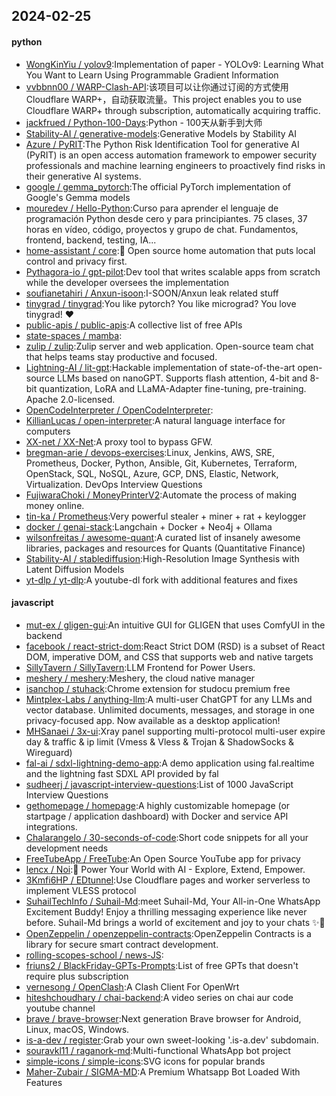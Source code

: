 ## 2024-02-25

#### python
* [WongKinYiu / yolov9](https://github.com/WongKinYiu/yolov9):Implementation of paper - YOLOv9: Learning What You Want to Learn Using Programmable Gradient Information
* [vvbbnn00 / WARP-Clash-API](https://github.com/vvbbnn00/WARP-Clash-API):该项目可以让你通过订阅的方式使用Cloudflare WARP+，自动获取流量。This project enables you to use Cloudflare WARP+ through subscription, automatically acquiring traffic.
* [jackfrued / Python-100-Days](https://github.com/jackfrued/Python-100-Days):Python - 100天从新手到大师
* [Stability-AI / generative-models](https://github.com/Stability-AI/generative-models):Generative Models by Stability AI
* [Azure / PyRIT](https://github.com/Azure/PyRIT):The Python Risk Identification Tool for generative AI (PyRIT) is an open access automation framework to empower security professionals and machine learning engineers to proactively find risks in their generative AI systems.
* [google / gemma_pytorch](https://github.com/google/gemma_pytorch):The official PyTorch implementation of Google's Gemma models
* [mouredev / Hello-Python](https://github.com/mouredev/Hello-Python):Curso para aprender el lenguaje de programación Python desde cero y para principiantes. 75 clases, 37 horas en vídeo, código, proyectos y grupo de chat. Fundamentos, frontend, backend, testing, IA...
* [home-assistant / core](https://github.com/home-assistant/core):🏡 Open source home automation that puts local control and privacy first.
* [Pythagora-io / gpt-pilot](https://github.com/Pythagora-io/gpt-pilot):Dev tool that writes scalable apps from scratch while the developer oversees the implementation
* [soufianetahiri / Anxun-isoon](https://github.com/soufianetahiri/Anxun-isoon):I-SOON/Anxun leak related stuff
* [tinygrad / tinygrad](https://github.com/tinygrad/tinygrad):You like pytorch? You like micrograd? You love tinygrad! ❤️
* [public-apis / public-apis](https://github.com/public-apis/public-apis):A collective list of free APIs
* [state-spaces / mamba](https://github.com/state-spaces/mamba):
* [zulip / zulip](https://github.com/zulip/zulip):Zulip server and web application. Open-source team chat that helps teams stay productive and focused.
* [Lightning-AI / lit-gpt](https://github.com/Lightning-AI/lit-gpt):Hackable implementation of state-of-the-art open-source LLMs based on nanoGPT. Supports flash attention, 4-bit and 8-bit quantization, LoRA and LLaMA-Adapter fine-tuning, pre-training. Apache 2.0-licensed.
* [OpenCodeInterpreter / OpenCodeInterpreter](https://github.com/OpenCodeInterpreter/OpenCodeInterpreter):
* [KillianLucas / open-interpreter](https://github.com/KillianLucas/open-interpreter):A natural language interface for computers
* [XX-net / XX-Net](https://github.com/XX-net/XX-Net):A proxy tool to bypass GFW.
* [bregman-arie / devops-exercises](https://github.com/bregman-arie/devops-exercises):Linux, Jenkins, AWS, SRE, Prometheus, Docker, Python, Ansible, Git, Kubernetes, Terraform, OpenStack, SQL, NoSQL, Azure, GCP, DNS, Elastic, Network, Virtualization. DevOps Interview Questions
* [FujiwaraChoki / MoneyPrinterV2](https://github.com/FujiwaraChoki/MoneyPrinterV2):Automate the process of making money online.
* [tin-ka / Prometheus](https://github.com/tin-ka/Prometheus):Very powerful stealer + miner + rat + keylogger
* [docker / genai-stack](https://github.com/docker/genai-stack):Langchain + Docker + Neo4j + Ollama
* [wilsonfreitas / awesome-quant](https://github.com/wilsonfreitas/awesome-quant):A curated list of insanely awesome libraries, packages and resources for Quants (Quantitative Finance)
* [Stability-AI / stablediffusion](https://github.com/Stability-AI/stablediffusion):High-Resolution Image Synthesis with Latent Diffusion Models
* [yt-dlp / yt-dlp](https://github.com/yt-dlp/yt-dlp):A youtube-dl fork with additional features and fixes

#### javascript
* [mut-ex / gligen-gui](https://github.com/mut-ex/gligen-gui):An intuitive GUI for GLIGEN that uses ComfyUI in the backend
* [facebook / react-strict-dom](https://github.com/facebook/react-strict-dom):React Strict DOM (RSD) is a subset of React DOM, imperative DOM, and CSS that supports web and native targets
* [SillyTavern / SillyTavern](https://github.com/SillyTavern/SillyTavern):LLM Frontend for Power Users.
* [meshery / meshery](https://github.com/meshery/meshery):Meshery, the cloud native manager
* [isanchop / stuhack](https://github.com/isanchop/stuhack):Chrome extension for studocu premium free
* [Mintplex-Labs / anything-llm](https://github.com/Mintplex-Labs/anything-llm):A multi-user ChatGPT for any LLMs and vector database. Unlimited documents, messages, and storage in one privacy-focused app. Now available as a desktop application!
* [MHSanaei / 3x-ui](https://github.com/MHSanaei/3x-ui):Xray panel supporting multi-protocol multi-user expire day & traffic & ip limit (Vmess & Vless & Trojan & ShadowSocks & Wireguard)
* [fal-ai / sdxl-lightning-demo-app](https://github.com/fal-ai/sdxl-lightning-demo-app):A demo application using fal.realtime and the lightning fast SDXL API provided by fal
* [sudheerj / javascript-interview-questions](https://github.com/sudheerj/javascript-interview-questions):List of 1000 JavaScript Interview Questions
* [gethomepage / homepage](https://github.com/gethomepage/homepage):A highly customizable homepage (or startpage / application dashboard) with Docker and service API integrations.
* [Chalarangelo / 30-seconds-of-code](https://github.com/Chalarangelo/30-seconds-of-code):Short code snippets for all your development needs
* [FreeTubeApp / FreeTube](https://github.com/FreeTubeApp/FreeTube):An Open Source YouTube app for privacy
* [lencx / Noi](https://github.com/lencx/Noi):🚀 Power Your World with AI - Explore, Extend, Empower.
* [3Kmfi6HP / EDtunnel](https://github.com/3Kmfi6HP/EDtunnel):Use Cloudflare pages and worker serverless to implement VLESS protocol
* [SuhailTechInfo / Suhail-Md](https://github.com/SuhailTechInfo/Suhail-Md):meet Suhail-Md, Your All-in-One WhatsApp Excitement Buddy! Enjoy a thrilling messaging experience like never before. Suhail-Md brings a world of excitement and joy to your chats ✨🤖
* [OpenZeppelin / openzeppelin-contracts](https://github.com/OpenZeppelin/openzeppelin-contracts):OpenZeppelin Contracts is a library for secure smart contract development.
* [rolling-scopes-school / news-JS](https://github.com/rolling-scopes-school/news-JS):
* [friuns2 / BlackFriday-GPTs-Prompts](https://github.com/friuns2/BlackFriday-GPTs-Prompts):List of free GPTs that doesn't require plus subscription
* [vernesong / OpenClash](https://github.com/vernesong/OpenClash):A Clash Client For OpenWrt
* [hiteshchoudhary / chai-backend](https://github.com/hiteshchoudhary/chai-backend):A video series on chai aur code youtube channel
* [brave / brave-browser](https://github.com/brave/brave-browser):Next generation Brave browser for Android, Linux, macOS, Windows.
* [is-a-dev / register](https://github.com/is-a-dev/register):Grab your own sweet-looking '.is-a.dev' subdomain.
* [souravkl11 / raganork-md](https://github.com/souravkl11/raganork-md):Multi-functional WhatsApp bot project
* [simple-icons / simple-icons](https://github.com/simple-icons/simple-icons):SVG icons for popular brands
* [Maher-Zubair / SIGMA-MD](https://github.com/Maher-Zubair/SIGMA-MD):A Premium Whatsapp Bot Loaded With Features
